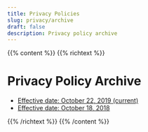 ```yaml
---
title: Privacy Policies
slug: privacy/archive
draft: false
description: Privacy policy archive
---
```


{{% content %}}
{{% richtext %}}
# Privacy Policy Archive

* [Effective date: October 22, 2019 (current)](/privacy)
* [Effective date: October 18, 2018](/privacy/archive/20181018)


{{% /richtext %}}
{{% /content %}}
